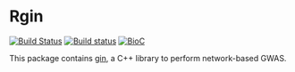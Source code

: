 # Rgin
[![Build Status](https://travis-ci.org/hclimente/Rgin.svg?branch=master)](https://travis-ci.org/hclimente/Rgin)
[![Build status](https://ci.appveyor.com/api/projects/status/lrhu6hwcnt43pwy8?svg=true)](https://ci.appveyor.com/project/hclimente/rgin)
[![BioC](https://bioconductor.org/shields/years-in-bioc/Rgin.svg)](https://bioconductor.org/packages/devel/bioc/html/Rgin.html)

This package contains [gin](https://github.com/hclimente/gin), a C++ library to perform network-based GWAS.
